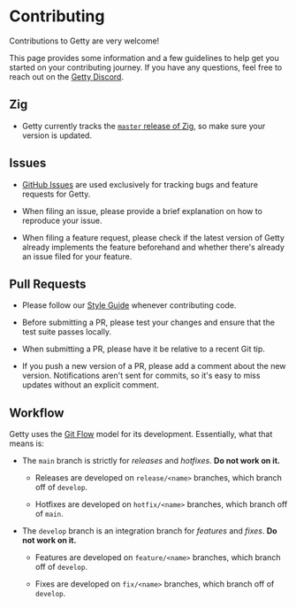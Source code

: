 # Contributing

Contributions to Getty are very welcome!

This page provides some information and a few guidelines to help get you started on your contributing journey. If you have any questions, feel free to reach out on the [Getty Discord](https://discord.gg/njDA67U5ph).

## Zig

- Getty currently tracks the [`master` release of Zig](https://ziglang.org/download/), so make sure your version is updated.

## Issues

- [GitHub Issues](https://github.com/getty-zig/getty/issues) are used exclusively for tracking bugs and feature requests for Getty.

- When filing an issue, please provide a brief explanation on how to reproduce your issue.

- When filing a feature request, please check if the latest version of Getty already implements the feature beforehand and whether there's already an issue filed for your feature.

## Pull Requests

- Please follow our [Style Guide](/contributing/style-guide) whenever contributing code.

- Before submitting a PR, please test your changes and ensure that the test suite passes locally.

- When submitting a PR, please have it be relative to a recent Git tip.

- If you push a new version of a PR, please add a comment about the new version. Notifications aren't sent for commits, so it's easy to miss updates without an explicit comment.

## Workflow

Getty uses the [Git Flow](https://www.atlassian.com/git/tutorials/comparing-workflows/gitflow-workflow) model for its development. Essentially, what that means is:

- The `main` branch is strictly for _releases_ and _hotfixes_. __Do not work on it.__

    - Releases are developed on `release/<name>` branches, which branch off of `develop`.

    - Hotfixes are developed on `hotfix/<name>` branches, which branch off of `main`.

- The `develop` branch is an integration branch for _features_ and _fixes_. __Do not work on it.__

    - Features are developed on `feature/<name>` branches, which branch off of `develop`.

    - Fixes are developed on `fix/<name>` branches, which branch off of `develop`.
